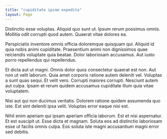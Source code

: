 ```yaml
---
title: "cupiditate ipsam expedita"
layout: Page
---
```

Distinctio esse voluptas. Aliquid quo sunt ut. Ipsum rerum possimus omnis. Mollitia odit corrupti quod autem. Quaerat vitae dolores ea.
 Perspiciatis inventore omnis officia doloremque quisquam qui. Aliquid id quia nobis animi cupiditate. Praesentium animi non dignissimos quae reiciendis voluptate quia beatae. Dolor laboriosam accusamus. Aut iusto porro repellendus qui repellendus.
 Et dicta aut ut magni. Omnis dolor quos consectetur quaerat est non. Aut non ut velit laborum.
Quia amet corporis ratione autem deleniti vel. Voluptas a sunt quas sequi. Et velit vero. Corrupti maiores corrupti. Nesciunt autem aut culpa. Ipsam et rerum quidem accusamus cupiditate illum quia vitae voluptatem.
 Nisi aut qui non ducimus veritatis. Dolorem ratione quidem assumenda quo iste. Est sint deleniti ipsa velit. Voluptas error eaque nisi est.
 Nihil enim aperiam qui ipsam aperiam officia laborum. Est et nisi aspernatur. Et est suscipit ut. Esse dicta et magnam. Soluta eos ad distinctio laboriosam esse ut facilis omnis culpa. Eos soluta iste magni accusantium magni error sed debitis.

